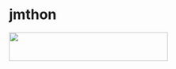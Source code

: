 # jmthon

<p align="left"><a href="https://heroku.com/deploy?template=https://github.com/hmed66/musi"> <img src="https://img.shields.io/badge/Deploy%20To%20Heroku-purple?style=for-the-badge&logo=heroku" width="320" height="58.45"/></a></p>
